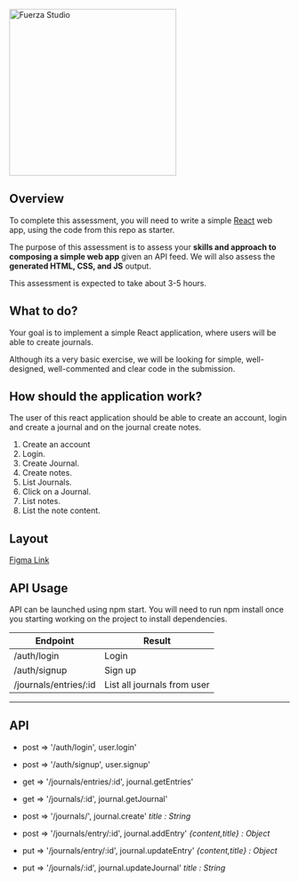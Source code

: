 <p>
<img width="300" alt="Fuerza Studio" src="https://user-images.githubusercontent.com/52936031/117340242-11ecb980-ae77-11eb-86f6-e41d26aa3fbc.png">
</p>

## Overview

To complete this assessment, you will need to write a simple [React](https://facebook.github.io/react/) web app, using the code from this repo as starter.

The purpose of this assessment is to assess your **skills and approach to composing a simple web app** given an API feed. We will also assess the **generated HTML, CSS, and JS** output.

This assessment is expected to take about 3-5 hours.

## What to do?

Your goal is to implement a simple React application, where users will be able to create journals.

Although its a very basic exercise, we will be looking for simple, well-designed, well-commented and clear code in the submission.

## How should the application work?

The user of this react application should be able to create an account, login and create a journal and on the journal create notes.

1. Create an account
2. Login.
3. Create Journal.
4. Create notes.
5. List Journals.
6. Click on a Journal.
7. List notes.
8. List the note content.


## Layout
[Figma Link](https://www.figma.com/file/xFIfu4rDvvxZUpwZUIh2EM/Teste?node-id=0%3A1)

## API Usage

API can be launched using npm start. You will need to run npm install once you starting working on the project to install dependencies.

| Endpoint             | Result                      |
| -------------------- | --------------------------- |
| /auth/login          | Login                       |
| /auth/signup         | Sign up                     |
| /journals/entries/:id | List all journals from user |

---

## API

- post => '/auth/login', user.login'
- post => '/auth/signup', user.signup'

- get => '/journals/entries/:id', journal.getEntries'
- get => '/journals/:id', journal.getJournal'

- post => '/journals/', journal.create' _title : String_
- post => '/journals/entry/:id', journal.addEntry' _{content,title} : Object_

- put => '/journals/entry/:id', journal.updateEntry' _{content,title} : Object_
- put => '/journals/:id', journal.updateJournal' _title : String_
